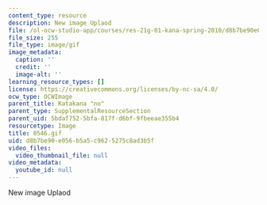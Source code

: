 ```yaml
---
content_type: resource
description: New image Uplaod
file: /ol-ocw-studio-app/courses/res-21g-01-kana-spring-2010/d8b7be90e056b5a5c9625275c8ad3b5f_0546.gif
file_size: 255
file_type: image/gif
image_metadata:
  caption: ''
  credit: ''
  image-alt: ''
learning_resource_types: []
license: https://creativecommons.org/licenses/by-nc-sa/4.0/
ocw_type: OCWImage
parent_title: Katakana "no"
parent_type: SupplementalResourceSection
parent_uid: 5bdaf752-5bfa-817f-d6bf-9fbeeae355b4
resourcetype: Image
title: 0546.gif
uid: d8b7be90-e056-b5a5-c962-5275c8ad3b5f
video_files:
  video_thumbnail_file: null
video_metadata:
  youtube_id: null
---
```

New image Uplaod